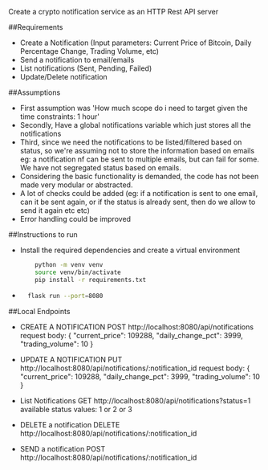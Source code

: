 Create a crypto notification service as an HTTP Rest API server

##Requirements
- Create a Notification (Input parameters: Current Price of Bitcoin, Daily Percentage Change, Trading Volume, etc)
- Send a notification to email/emails
- List notifications (Sent, Pending, Failed)
- Update/Delete notification

##Assumptions
- First assumption was 'How much scope do i need to target given the time constraints: 1 hour'
- Secondly, Have a global notifications variable which just stores all the notifications
- Third, since we need the notifications to be listed/filtered based on status, so we're assuming not to store the information based on emails
eg: a notification nf can be sent to multiple emails, but can fail for some. We have not segregated status based on emails.
- Considering the basic functionality is demanded, the code has not been made very modular or abstracted.
- A lot of checks could be added (eg: if a notification is sent to one email, can it be sent again, or if the status is already sent, then do we allow to send it again etc etc)
- Error handling could be improved


##Instructions to run
- Install the required dependencies and create a virtual environment
    ```bash
        python -m venv venv
        source venv/bin/activate
        pip install -r requirements.txt
    ``` 
- ```bash
    flask run --port=8080
    ```

##Local Endpoints
- CREATE A NOTIFICATION
    POST http://localhost:8080/api/notifications
    request body: 
    {
        "current_price": 109288, 
        "daily_change_pct": 3999,
        "trading_volume": 10
    }
- UPDATE A NOTIFICATION
    PUT http://localhost:8080/api/notifications/:notification_id
    request body: 
    {
        "current_price": 109288, 
        "daily_change_pct": 3999,
        "trading_volume": 10
    }

- List Notifications
    GET http://localhost:8080/api/notifications?status=1
    available status values: 1 or 2 or 3

- DELETE a notification
    DELETE http://localhost:8080/api/notifications/:notification_id

- SEND a notification
    POST http://localhost:8080/api/notifications/:notification_id



